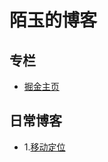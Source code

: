 # 陌玉的博客


## 专栏

* [掘金主页](https://juejin.im/user/5b797dcce51d4538a423b0e0)


## 日常博客
* 1.[移动定位](https://github.com/Arthurcherryli/Blog/issues/1)
